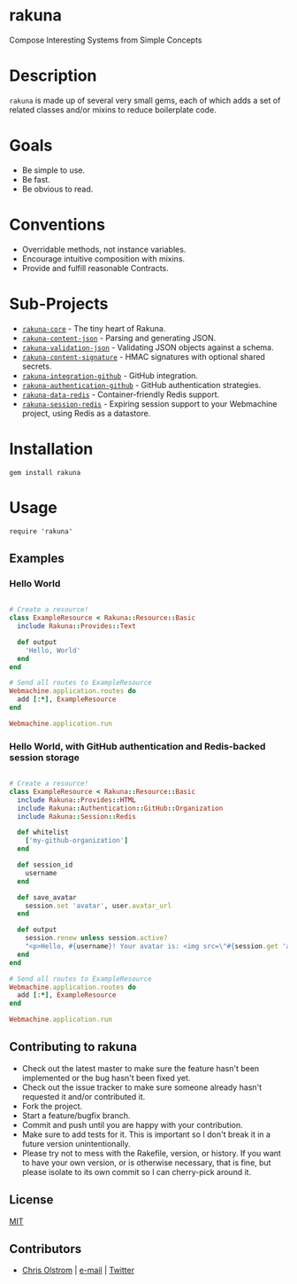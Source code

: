 # rakuna

Compose Interesting Systems from Simple Concepts

# Description
`rakuna` is made up of several very small gems, each of which adds a set of related classes and/or mixins to reduce boilerplate code.

# Goals
  * Be simple to use.
  * Be fast.
  * Be obvious to read.

# Conventions
  * Overridable methods, not instance variables.
  * Encourage intuitive composition with mixins.
  * Provide and fulfill reasonable Contracts.

# Sub-Projects
  * [`rakuna-core`](https://github.com/colstrom/rakuna-core) - The tiny heart of Rakuna.
  * [`rakuna-content-json`](https://github.com/colstrom/rakuna-content-json) - Parsing and generating JSON.
  * [`rakuna-validation-json`](https://github.com/colstrom/rakuna-validation-json) - Validating JSON objects against a schema.
  * [`rakuna-content-signature`](https://github.com/colstrom/rakuna-content-signature) - HMAC signatures with optional shared secrets.
  * [`rakuna-integration-github`](https://github.com/colstrom/rakuna-integration-github) - GitHub integration.
  * [`rakuna-authentication-github`](https://github.com/colstrom/rakuna-authentication-github) - GitHub authentication strategies.
  * [`rakuna-data-redis`](https://github.com/colstrom/rakuna-data-redis) - Container-friendly Redis support.
  * [`rakuna-session-redis`](https://github.com/colstrom/rakuna-session-redis) - Expiring session support to your Webmachine project, using Redis as a datastore.

# Installation
`gem install rakuna`

# Usage
`require 'rakuna'`

## Examples

### Hello World
```ruby

# Create a resource!
class ExampleResource < Rakuna::Resource::Basic
  include Rakuna::Provides::Text

  def output
    'Hello, World'
  end
end

# Send all routes to ExampleResource
Webmachine.application.routes do
  add [:*], ExampleResource
end

Webmachine.application.run
```

### Hello World, with GitHub authentication and Redis-backed session storage
```ruby

# Create a resource!
class ExampleResource < Rakuna::Resource::Basic
  include Rakuna::Provides::HTML
  include Rakuna::Authentication::GitHub::Organization
  include Rakuna::Session::Redis

  def whitelist
    ['my-github-organization']
  end

  def session_id
    username
  end

  def save_avatar
    session.set 'avatar', user.avatar_url
  end

  def output
    session.renew unless session.active?
    "<p>Hello, #{username}! Your avatar is: <img src=\"#{session.get 'avatar'}\" /></p>"
  end
end

# Send all routes to ExampleResource
Webmachine.application.routes do
  add [:*], ExampleResource
end

Webmachine.application.run
```

Contributing to rakuna
----------------------
* Check out the latest master to make sure the feature hasn't been implemented or the bug hasn't been fixed yet.
* Check out the issue tracker to make sure someone already hasn't requested it and/or contributed it.
* Fork the project.
* Start a feature/bugfix branch.
* Commit and push until you are happy with your contribution.
* Make sure to add tests for it. This is important so I don't break it in a future version unintentionally.
* Please try not to mess with the Rakefile, version, or history. If you want to have your own version, or is otherwise necessary, that is fine, but please isolate to its own commit so I can cherry-pick around it.

License
-------
[MIT](https://tldrlegal.com/license/mit-license)

Contributors
------------
* [Chris Olstrom](https://colstrom.github.io/) | [e-mail](mailto:chris@olstrom.com) | [Twitter](https://twitter.com/ChrisOlstrom)

